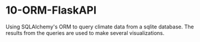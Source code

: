 # 10-ORM-FlaskAPI

Using SQLAlchemy's ORM to query climate data from a sqlite database. The results from the queries are used to make several visualizations.
